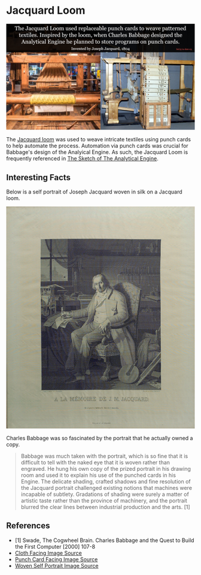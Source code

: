 # Jacquard Loom
![jacquard loom](jacquard-loom.jpg)

The [Jacquard loom](https://en.wikipedia.org/wiki/Jacquard_loom) was used to weave intricate textiles using punch cards to help
automate the process. Automation via punch cards was crucial for Babbage's design
of the Analyical Engine. As such, the Jacquard Loom is frequently referenced in
[The Sketch of The Analytical Engine](bit.ly/cs-hist-02).

## Interesting Facts
Below is a self portrait of Joseph Jacquard woven in silk on a Jacquard loom.

![jacquard self portrait](src/jacquard-woven-self-portrait.jpg)

Charles Babbage was so fascinated by the portrait that he actually owned a copy.

> Babbage was much taken with the portrait, which is so fine that it is difficult to tell with the naked eye that it is woven rather than engraved. He hung his own copy of the prized portrait in his drawing room and used it to explain his use of the punched cards in his Engine. The delicate shading, crafted shadows and fine resolution of the Jacquard portrait challenged existing notions that machines were incapable of subtlety. Gradations of shading were surely a matter of artistic taste rather than the province of machinery, and the portrait blurred the clear lines between industrial production and the arts. [1]

## References
* [1] Swade, The Cogwheel Brain. Charles Babbage and the Quest to Build the First Computer [2000] 107-8
* [Cloth Facing Image Source](https://tissura.com/articles/jacquard-fabrics)
* [Punch Card Facing Image Source](http://addiator.blogspot.com/2011/10/jacquards-loom-and-stored-programme.html)
* [Woven Self Portrait Image Source](https://www.metmuseum.org/toah/works-of-art/31.124/)
